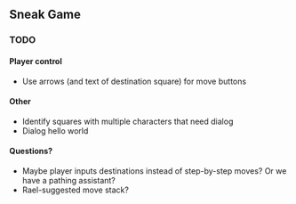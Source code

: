 ## Sneak Game

### TODO

#### Player control

* Use arrows (and text of destination square) for move buttons
 
#### Other

* Identify squares with multiple characters that need dialog
* Dialog hello world

#### Questions?

* Maybe player inputs destinations instead of step-by-step moves? Or we have a pathing assistant?
* Rael-suggested move stack?